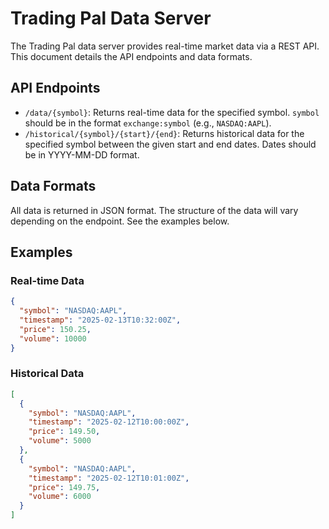 # Trading Pal Data Server

The Trading Pal data server provides real-time market data via a REST API.  This document details the API endpoints and data formats.

## API Endpoints

* `/data/{symbol}`: Returns real-time data for the specified symbol.  `symbol` should be in the format `exchange:symbol` (e.g., `NASDAQ:AAPL`).
* `/historical/{symbol}/{start}/{end}`: Returns historical data for the specified symbol between the given start and end dates.  Dates should be in YYYY-MM-DD format.

## Data Formats

All data is returned in JSON format.  The structure of the data will vary depending on the endpoint.  See the examples below.

## Examples

### Real-time Data

```json
{
  "symbol": "NASDAQ:AAPL",
  "timestamp": "2025-02-13T10:32:00Z",
  "price": 150.25,
  "volume": 10000
}
```

### Historical Data

```json
[
  {
    "symbol": "NASDAQ:AAPL",
    "timestamp": "2025-02-12T10:00:00Z",
    "price": 149.50,
    "volume": 5000
  },
  {
    "symbol": "NASDAQ:AAPL",
    "timestamp": "2025-02-12T10:01:00Z",
    "price": 149.75,
    "volume": 6000
  }
]
